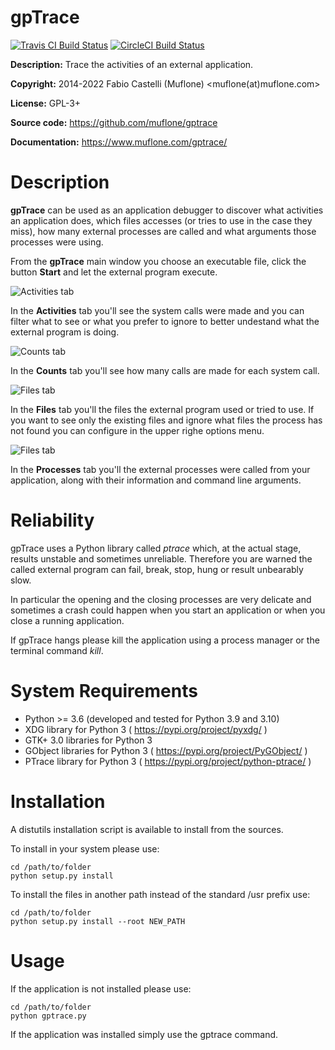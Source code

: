 # gpTrace

[![Travis CI Build Status](https://img.shields.io/travis/com/muflone/gptrace/master.svg)](https://www.travis-ci.com/github/muflone/gptrace)
[![CircleCI Build Status](https://img.shields.io/circleci/project/github/muflone/gptrace/master.svg)](https://circleci.com/gh/muflone/gptrace)

**Description:** Trace the activities of an external application.

**Copyright:** 2014-2022 Fabio Castelli (Muflone) <muflone(at)muflone.com>

**License:** GPL-3+

**Source code:** https://github.com/muflone/gptrace

**Documentation:** https://www.muflone.com/gptrace/

# Description

**gpTrace** can be used as an application debugger to discover what activities
an application does, which files accesses (or tries to use in the case they
miss), how many external processes are called and what arguments those processes
were using.

From the **gpTrace** main window you choose an executable file, click the button
**Start** and let the external program execute.

![Activities tab](https://www.muflone.com/resources/gptrace/archive/latest/english/main.png)

In the **Activities** tab you'll see the system calls were made and you can
filter what to see or what you prefer to ignore to better undestand what the
external program is doing.

![Counts tab](https://www.muflone.com/resources/gptrace/archive/latest/english/counts.png)

In the **Counts** tab you'll see how many calls are made for each system call.

![Files tab](https://www.muflone.com/resources/gptrace/archive/latest/english/files.png)

In the **Files** tab you'll the files the external program used or tried to use.
If you want to see only the existing files and ignore what files the process has
not found you can configure in the upper righe options menu.

![Files tab](https://www.muflone.com/resources/gptrace/archive/latest/english/main.png)

In the **Processes** tab you'll the external processes were called from your
application, along with their information and command line arguments.

# Reliability

gpTrace uses a Python library called *ptrace* which, at the actual stage,
results unstable and sometimes unreliable. Therefore you are warned the called
external program can fail, break, stop, hung or result unbearably slow.

In particular the opening and the closing processes are very delicate and
sometimes a crash could happen when you start an application or when you close a
running application.

If gpTrace hangs please kill the application using a process manager or the
terminal command *kill*.

# System Requirements

* Python >= 3.6 (developed and tested for Python 3.9 and 3.10)
* XDG library for Python 3 ( https://pypi.org/project/pyxdg/ )
* GTK+ 3.0 libraries for Python 3
* GObject libraries for Python 3 ( https://pypi.org/project/PyGObject/ )
* PTrace library for Python 3 ( https://pypi.org/project/python-ptrace/ )

# Installation

A distutils installation script is available to install from the sources.

To install in your system please use:

    cd /path/to/folder
    python setup.py install

To install the files in another path instead of the standard /usr prefix use:

    cd /path/to/folder
    python setup.py install --root NEW_PATH

# Usage

If the application is not installed please use:

    cd /path/to/folder
    python gptrace.py

If the application was installed simply use the gptrace command.
